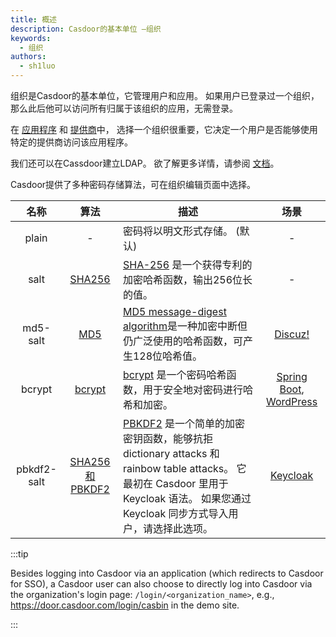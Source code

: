 ```yaml
---
title: 概述
description: Casdoor的基本单位 —组织
keywords:
  - 组织
authors:
  - sh1luo
---
```


组织是Casdoor的基本单位，它管理用户和应用。 如果用户已登录过一个组织，那么此后他可以访问所有归属于该组织的应用，无需登录。

在 [应用程序](/docs/application/config) 和 [提供商](/docs/provider/overview)中， 选择一个组织很重要，它决定一个用户是否能够使用特定的提供商访问该应用程序。

我们还可以在Cassdoor建立LDAP。 欲了解更多详情，请参阅 [文档](/docs/ldap/overview)。

Casdoor提供了多种密码存储算法，可在组织编辑页面中选择。

|     名称      |                                          算法                                           | 描述                                                                                                                                                                        |                                                                          场景                                                                          |
|:-----------:|:-------------------------------------------------------------------------------------:| ------------------------------------------------------------------------------------------------------------------------------------------------------------------------- |:----------------------------------------------------------------------------------------------------------------------------------------------------:|
|    plain    |                                           -                                           | 密码将以明文形式存储。 (默认)                                                                                                                                                          |                                                                          -                                                                           |
|    salt     |     [SHA256](https://github.com/casdoor/casdoor/blob/master/cred/sha256-salt.go)      | [SHA-256](https://www.n-able.com/blog/sha-256-encryption) 是一个获得专利的加密哈希函数，输出256位长的值。                                                                                       |                                                                          -                                                                           |
|  md5-salt   |      [MD5](https://github.com/casdoor/casdoor/blob/master/cred/md5-user-salt.go)      | [MD5 message-digest algorithm](https://en.wikipedia.org/wiki/MD5)是一种加密中断但仍广泛使用的哈希函数，可产生128位哈希值。                                                                           |                                                          [Discuz!](https://www.discuz.net/)                                                          |
|   bcrypt    |        [bcrypt](https://github.com/casdoor/casdoor/blob/master/cred/bcrypt.go)        | [bcrypt](https://en.wikipedia.org/wiki/Bcrypt) 是一个密码哈希函数，用于安全地对密码进行哈希和加密。                                                                                                 | [Spring Boot](https://spring.io/projects/spring-boot), [WordPress](https://stackoverflow.com/questions/1045988/what-type-of-hash-does-wordpress-use) |
| pbkdf2-salt | [SHA256 和 PBKDF2](https://github.com/casdoor/casdoor/blob/master/cred/pbkdf2-salt.go) | [PBKDF2](https://en.wikipedia.org/wiki/PBKDF2) 是一个简单的加密密钥函数，能够抗拒 dictionary attacks 和 rainbow table attacks。 它最初在 Casdoor 里用于Keycloak 语法。  如果您通过Keycloak 同步方式导入用户，请选择此选项。 |                                                           [Keycloak](http://keycloak.org/)                                                           |


:::tip

Besides logging into Casdoor via an application (which redirects to Casdoor for SSO), a Casdoor user can also choose to directly log into Casdoor via the organization's login page: `/login/<organization_name>`, e.g., https://door.casdoor.com/login/casbin in the demo site.

:::
